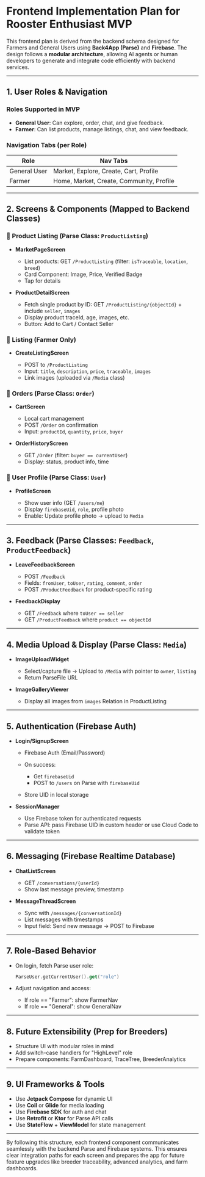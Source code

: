 # Frontend Implementation Plan for Rooster Enthusiast MVP

This frontend plan is derived from the backend schema designed for Farmers and General Users using **Back4App (Parse)** and **Firebase**. The design follows a **modular architecture**, allowing AI agents or human developers to generate and integrate code efficiently with backend services.

---

## 1. User Roles & Navigation

### Roles Supported in MVP

* **General User**: Can explore, order, chat, and give feedback.
* **Farmer**: Can list products, manage listings, chat, and view feedback.

### Navigation Tabs (per Role)

| Role         | Nav Tabs                                 |
| ------------ | ---------------------------------------- |
| General User | Market, Explore, Create, Cart, Profile   |
| Farmer       | Home, Market, Create, Community, Profile |

---

## 2. Screens & Components (Mapped to Backend Classes)

### 🛒 Product Listing (Parse Class: `ProductListing`)

* **MarketPageScreen**

  * List products: GET `/ProductListing` (filter: `isTraceable`, `location`, `breed`)
  * Card Component: Image, Price, Verified Badge
  * Tap for details
* **ProductDetailScreen**

  * Fetch single product by ID: GET `/ProductListing/{objectId}` + include `seller`, `images`
  * Display product traceId, age, images, etc.
  * Button: Add to Cart / Contact Seller

### 📝 Listing (Farmer Only)

* **CreateListingScreen**

  * POST to `/ProductListing`
  * Input: `title`, `description`, `price`, `traceable`, `images`
  * Link images (uploaded via `/Media` class)

### 🧾 Orders (Parse Class: `Order`)

* **CartScreen**

  * Local cart management
  * POST `/Order` on confirmation
  * Input: `productId`, `quantity`, `price`, `buyer`
* **OrderHistoryScreen**

  * GET `/Order` (filter: `buyer == currentUser`)
  * Display: status, product info, time

### 👥 User Profile (Parse Class: `User`)

* **ProfileScreen**

  * Show user info (GET `/users/me`)
  * Display `firebaseUid`, `role`, profile photo
  * Enable: Update profile photo → upload to `Media`

---

## 3. Feedback (Parse Classes: `Feedback`, `ProductFeedback`)

* **LeaveFeedbackScreen**

  * POST `/Feedback`
  * Fields: `fromUser`, `toUser`, `rating`, `comment`, `order`
  * POST `/ProductFeedback` for product-specific rating
* **FeedbackDisplay**

  * GET `/Feedback` where `toUser == seller`
  * GET `/ProductFeedback` where `product == objectId`

---

## 4. Media Upload & Display (Parse Class: `Media`)

* **ImageUploadWidget**

  * Select/capture file → Upload to `/Media` with pointer to `owner`, `listing`
  * Return ParseFile URL
* **ImageGalleryViewer**

  * Display all images from `images` Relation in ProductListing

---

## 5. Authentication (Firebase Auth)

* **Login/SignupScreen**

  * Firebase Auth (Email/Password)
  * On success:

    * Get `firebaseUid`
    * POST to `/users` on Parse with `firebaseUid`
  * Store UID in local storage
* **SessionManager**

  * Use Firebase token for authenticated requests
  * Parse API: pass Firebase UID in custom header or use Cloud Code to validate token

---

## 6. Messaging (Firebase Realtime Database)

* **ChatListScreen**

  * GET `/conversations/{userId}`
  * Show last message preview, timestamp
* **MessageThreadScreen**

  * Sync with `/messages/{conversationId}`
  * List messages with timestamps
  * Input field: Send new message → POST to Firebase

---

## 7. Role-Based Behavior

* On login, fetch Parse user role:

  ```kotlin
  ParseUser.getCurrentUser().get("role")
  ```
* Adjust navigation and access:

  * If role == "Farmer": show FarmerNav
  * If role == "General": show GeneralNav

---

## 8. Future Extensibility (Prep for Breeders)

* Structure UI with modular roles in mind
* Add switch-case handlers for "HighLevel" role
* Prepare components: FarmDashboard, TraceTree, BreederAnalytics

---

## 9. UI Frameworks & Tools

* Use **Jetpack Compose** for dynamic UI
* Use **Coil** or **Glide** for media loading
* Use **Firebase SDK** for auth and chat
* Use **Retrofit** or **Ktor** for Parse API calls
* Use **StateFlow** + **ViewModel** for state management

---

By following this structure, each frontend component communicates seamlessly with the backend Parse and Firebase systems. This ensures clear integration paths for each screen and prepares the app for future feature upgrades like breeder traceability, advanced analytics, and farm dashboards.

